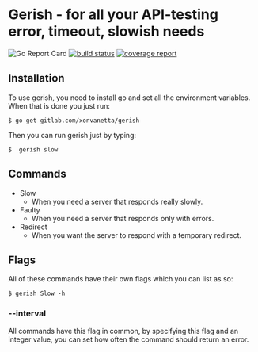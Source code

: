 
# Gerish - for all your API-testing error, timeout, slowish needs
![Go Report Card](https://goreportcard.com/badge/gitlab.com/xonvanetta/gerish)
[![build status](https://gitlab.com/xonvanetta/gerish/badges/master/build.svg)](https://gitlab.com/xonvanetta/gerish/commits/master)
[![coverage report](https://gitlab.com/xonvanetta/gerish/badges/master/coverage.svg)](https://gitlab.com/xonvanetta/gerish/commits/master)

## Installation
To use gerish, you need to install go and set all the environment variables.
When that is done you just run:
``` 
$ go get gitlab.com/xonvanetta/gerish
```

Then you can run gerish just by typing:
```
$  gerish slow
``` 
## Commands

- Slow
  - When you need a server that responds really slowly.
- Faulty
  - When you need a server that responds only with errors.
- Redirect
  - When you want the server to respond with a temporary redirect.

## Flags
All of these commands have their own flags which you can list as so:
``` 
$ gerish Slow -h
``` 

### --interval
All commands have this flag in common, by specifying this flag and an integer value, you can set how often the command should return an error.